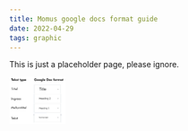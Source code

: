 ```yaml
---
title: Momus google docs format guide
date: 2022-04-29
tags: graphic
---
```


This is just a placeholder page, please ignore.

<img src="momus-format-guide/image.png" alt="drawing" width="100"/>  
